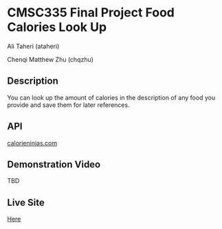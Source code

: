 # CMSC335 Final Project Food Calories Look Up


Ali Taheri (ataheri)

Chenqi Matthew Zhu (chqzhu)

## Description

You can look up the amount of calories in the description of any food you provide and save them for later references.

## API

[calorieninjas.com](https://calorieninjas.com/)

## Demonstration Video

TBD

## Live Site

[Here](https://vast-blue-dolphin-tie.cyclic.app)